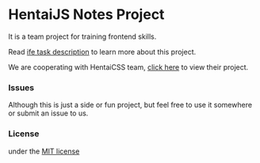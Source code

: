 HentaiJS Notes Project
================================================

It is a team project for training frontend skills.

Read [ife task description](https://github.com/baidu-ife/ife/blob/master/2015_summer/task/ria_qihang_01.md) to learn more about this project.

We are cooperating with HentaiCSS team, [click here](https://github.com/hentaife/book) to view their project.

### Issues

Although this is just a side or fun project, but feel free to use it somewhere or submit an issue to us.

### License

under the [MIT license](http://opensource.org/licenses/MIT)